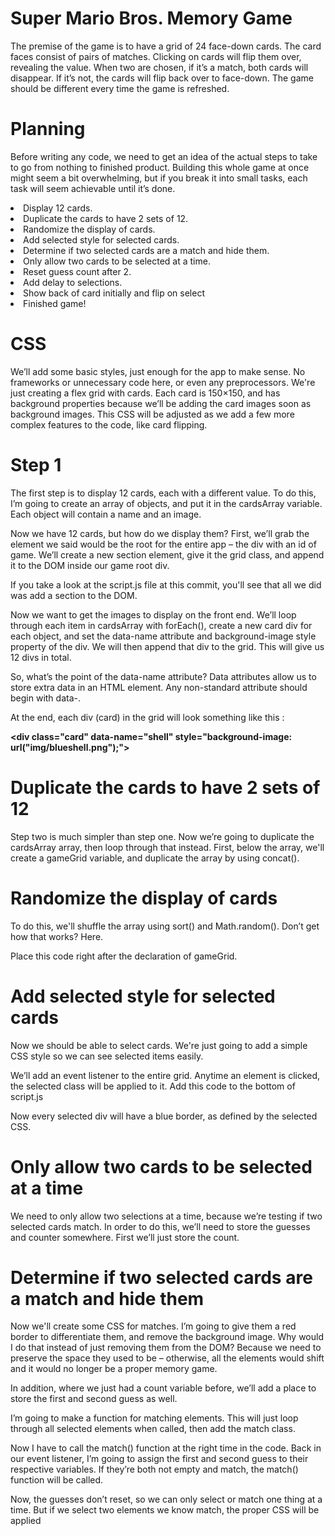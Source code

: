 # Super Mario Bros. Memory Game

The premise of the game is to have a grid of 24 face-down cards. The card faces consist of pairs of matches. Clicking on cards will flip them over, revealing the value. When two are chosen, if it’s a match, both cards will disappear. If it’s not, the cards will flip back over to face-down. The game should be different every time the game is refreshed.

# Planning

Before writing any code, we need to get an idea of the actual steps to take to go from nothing to finished product. Building this whole game at once might seem a bit overwhelming, but if you break it into small tasks, each task will seem achievable until it’s done.

<li>Display 12 cards.</li>
<li>Duplicate the cards to have 2 sets of 12.</li>
<li>Randomize the display of cards.</li>
<li>Add selected style for selected cards.</li>
<li>Determine if two selected cards are a match and hide them.</li>
<li>Only allow two cards to be selected at a time.</li>
<li>Reset guess count after 2.</li>
<li>Add delay to selections.</li>
<li>Show back of card initially and flip on select</li>
<li>Finished game!</li>

# CSS

We’ll add some basic styles, just enough for the app to make sense. No frameworks or unnecessary code here, or even any preprocessors. We're just creating a flex grid with cards. Each card is 150×150, and has background properties because we’ll be adding the card images soon as background images. This CSS will be adjusted as we add a few more complex features to the code, like card flipping.

# Step 1

The first step is to display 12 cards, each with a different value. To do this, I’m going to create an array of objects, and put it in the cardsArray variable. Each object will contain a name and an image.

Now we have 12 cards, but how do we display them? First, we’ll grab the element we said would be the root for the entire app – the div with an id of game. We’ll create a new section element, give it the grid class, and append it to the DOM inside our game root div.

If you take a look at the script.js file at this commit, you'll see that all we did was add a section to the DOM.

Now we want to get the images to display on the front end. We’ll loop through each item in cardsArray with forEach(), create a new card div for each object, and set the data-name attribute and background-image style property of the div. We will then append that div to the grid. This will give us 12 divs in total.

So, what’s the point of the data-name attribute? Data attributes allow us to store extra data in an HTML element. Any non-standard attribute should begin with data-.

At the end, each div (card) in the grid will look something like this :

<b><div class="card" data-name="shell" style="background-image: url("img/blueshell.png");"></div></b>


# Duplicate the cards to have 2 sets of 12

Step two is much simpler than step one. Now we’re going to duplicate the cardsArray array, then loop through that instead. First, below the array, we'll create a gameGrid variable, and duplicate the array by using concat().

# Randomize the display of cards

To do this, we'll shuffle the array using sort() and Math.random(). Don’t get how that works? Here.

Place this code right after the declaration of gameGrid.

# Add selected style for selected cards

Now we should be able to select cards. We're just going to add a simple CSS style so we can see selected items easily.

We’ll add an event listener to the entire grid. Anytime an element is clicked, the selected class will be applied to it. Add this code to the bottom of script.js

Now every selected div will have a blue border, as defined by the selected CSS.

# Only allow two cards to be selected at a time

We need to only allow two selections at a time, because we’re testing if two selected cards match. In order to do this, we’ll need to store the guesses and counter somewhere. First we’ll just store the count.

# Determine if two selected cards are a match and hide them

Now we'll create some CSS for matches. I’m going to give them a red border to differentiate them, and remove the background image. Why would I do that instead of just removing them from the DOM? Because we need to preserve the space they used to be – otherwise, all the elements would shift and it would no longer be a proper memory game.

In addition, where we just had a count variable before, we’ll add a place to store the first and second guess as well.

I’m going to make a function for matching elements. This will just loop through all selected elements when called, then add the match class.

Now I have to call the match() function at the right time in the code. Back in our event listener, I’m going to assign the first and second guess to their respective variables. If they’re both not empty and match, the match() function will be called.

Now, the guesses don’t reset, so we can only select or match one thing at a time. But if we select two elements we know match, the proper CSS will be applied
